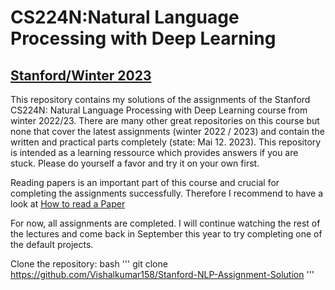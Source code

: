 # CS224N:Natural Language Processing with Deep Learning 
## [Stanford/Winter 2023](https://web.stanford.edu/class/cs224n/)
This repository contains my solutions of the assignments of the Stanford CS224N: Natural Language Processing with Deep Learning course from winter 2022/23. There are many other great repositories on this course but none that cover the latest assignments (winter 2022 / 2023) and contain the written and practical parts completely (state: Mai 12. 2023). This repository is intended as a learning ressource which provides answers if you are stuck. Please do yourself a favor and try it on your own first.

Reading papers is an important part of this course and crucial for completing the assignments successfully. Therefore I recommend to have a look at [How to read a Paper](https://web.stanford.edu/class/ee384m/Handouts/HowtoReadPaper.pdf)

For now, all assignments are completed. I will continue watching the rest of the lectures and come back in September this year to try completing one of the default projects.

 Clone the repository: 
    bash
    '''
    git clone https://github.com/Vishalkumar158/Stanford-NLP-Assignment-Solution
    '''
    
